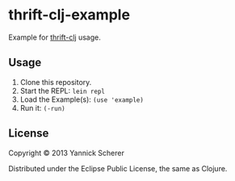 # thrift-clj-example

Example for [thrift-clj](https://github.com/xsc/thrift-clj) usage.

## Usage

1. Clone this repository.
2. Start the REPL: ```lein repl```
3. Load the Example(s): ```(use 'example)```
4. Run it: ```(-run)```

## License

Copyright &copy; 2013 Yannick Scherer

Distributed under the Eclipse Public License, the same as Clojure.
